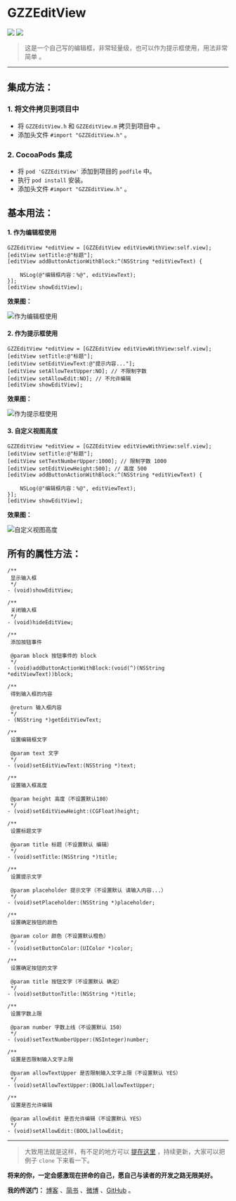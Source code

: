 # GZZEditView

![](https://img.shields.io/github/license/mashape/apistatus.svg)
![](https://img.shields.io/badge/pod-1.0.0-green.svg)

> 这是一个自己写的编辑框，非常轻量级，也可以作为提示框使用，用法非常简单 。

---

## 集成方法：

### 1. 将文件拷贝到项目中

* 将 `GZZEditView.h` 和 `GZZEditView.m` 拷贝到项目中 。
* 添加头文件 `#import "GZZEditView.h"` 。

### 2. CocoaPods 集成

* 将 `pod 'GZZEditView'` 添加到项目的 `podfile` 中。
* 执行 `pod install` 安装。
* 添加头文件 `#import "GZZEditView.h"` 。

## 基本用法：

#### 1. 作为编辑框使用

```
GZZEditView *editView = [GZZEditView editViewWithView:self.view];
[editView setTitle:@"标题"];
[editView addButtonActionWithBlock:^(NSString *editViewText) {
    
    NSLog(@"编辑框内容：%@", editViewText);
}];
[editView showEditView];
```

**效果图：**

![作为编辑框使用](http://upload-images.jianshu.io/upload_images/1930874-054df6e76202d284.png?imageMogr2/auto-orient/strip%7CimageView2/2/w/1240)

#### 2. 作为提示框使用

```
GZZEditView *editView = [GZZEditView editViewWithView:self.view];
[editView setTitle:@"标题"];
[editView setEditViewText:@"提示内容..."];
[editView setAllowTextUpper:NO]; // 不限制字数
[editView setAllowEdit:NO]; // 不允许编辑
[editView showEditView];
```

**效果图：**

![作为提示框使用](http://upload-images.jianshu.io/upload_images/1930874-5f03f9cb45d35ba4.png?imageMogr2/auto-orient/strip%7CimageView2/2/w/1240)

#### 3. 自定义视图高度

```
GZZEditView *editView = [GZZEditView editViewWithView:self.view];
[editView setTitle:@"标题"];
[editView setTextNumberUpper:1000]; // 限制字数 1000
[editView setEditViewHeight:500]; // 高度 500
[editView addButtonActionWithBlock:^(NSString *editViewText) {
    
    NSLog(@"编辑框内容：%@", editViewText);
}];
[editView showEditView];
```

**效果图：**

![自定义视图高度](http://upload-images.jianshu.io/upload_images/1930874-d23805ea1f26f95a.png?imageMogr2/auto-orient/strip%7CimageView2/2/w/1240)

## 所有的属性方法：

```
/**
 显示输入框
 */
- (void)showEditView;
```

```
/**
 关闭输入框
 */
- (void)hideEditView;
```

```
/**
 添加按钮事件

 @param block 按钮事件的 block
 */
- (void)addButtonActionWithBlock:(void(^)(NSString *editViewText))block;
```

```
/**
 得到输入框的内容

 @return 输入框内容
 */
- (NSString *)getEditViewText;
```

```
/**
 设置编辑框文字

 @param text 文字
 */
- (void)setEditViewText:(NSString *)text;
```

```
/**
 设置输入框高度
 
 @param height 高度（不设置默认180）
 */
- (void)setEditViewHeight:(CGFloat)height;
```

```
/**
 设置标题文字

 @param title 标题（不设置默认 编辑）
 */
- (void)setTitle:(NSString *)title;
```

```
/**
 设置提示文字

 @param placeholder 提示文字（不设置默认 请输入内容...）
 */
- (void)setPlaceholder:(NSString *)placeholder;
```

```
/**
 设置确定按钮的颜色

 @param color 颜色（不设置默认橙色）
 */
- (void)setButtonColor:(UIColor *)color;
```

```
/**
 设置确定按钮的文字

 @param title 按钮文字（不设置默认 确定）
 */
- (void)setButtonTitle:(NSString *)title;
```

```
/**
 设置字数上限

 @param number 字数上线（不设置默认 150）
 */
- (void)setTextNumberUpper:(NSInteger)number;
```

```
/**
 设置是否限制输入文字上限
 
 @param allowTextUpper 是否限制输入文字上限（不设置默认 YES）
 */
- (void)setAllowTextUpper:(BOOL)allowTextUpper;
```

```
/**
 设置是否允许编辑

 @param allowEdit 是否允许编辑（不设置默认 YES）
 */
- (void)setAllowEdit:(BOOL)allowEdit;
```

---

> 大致用法就是这样，有不足的地方可以 [提在这里](http://www.jianshu.com/p/80fe73dda5e2) ，持续更新，大家可以把例子 `clone` 下来看一下。

**将来的你，一定会感激现在拼命的自己，愿自己与读者的开发之路无限美好。**

**我的传送门：** [博客](https://jonzzs.github.io) 、[简书](http://www.jianshu.com/u/63659e722f3b) 、[微博](http://weibo.com/Jonzzs) 、[GitHub](https://github.com/Jonzzs) 。